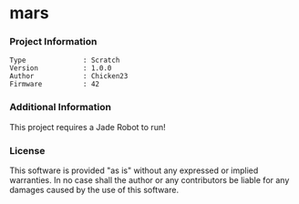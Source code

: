 mars
================



### Project Information
```
Type              : Scratch
Version           : 1.0.0
Author            : Chicken23
Firmware          : 42
```

### Additional Information
This project requires a Jade Robot to run!

### License
This software is provided "as is" without any expressed or implied warranties.  In no case shall the author or any contributors be liable for any damages caused by the use of this software.

